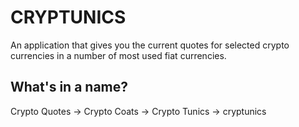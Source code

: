 # CRYPTUNICS

An application that gives you the current quotes for selected crypto currencies in a number of most used fiat currencies. 

## What's in a name?

Crypto Quotes -> Crypto Coats -> Crypto Tunics -> cryptunics
